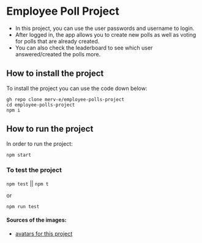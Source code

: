 # Employee Poll Project

* In this project, you can use the user passwords and username to login. 
* After logged in, the app allows you to create new polls as well as voting for polls that are already created. 
* You can also check the leaderboard to see which user answered/created the polls more. 

## How to install the project 
To install the project you can use the code down below:

```
gh repo clone merv-e/employee-polls-project
cd employee-polls-project 
npm i
```

## How to run the project 

In order to run the project:

 ```
 npm start
 ```

### To test the project
<!-- ``` -->
`npm test` || `npm t`

or

`npm run test`

#### Sources of the images:

- [avatars for this project]( https://www.freepik.com/free-vector/hand-drawn-people-avatar-collection_5183184.htm#query=avatar&position=19&from_view=keyword )
